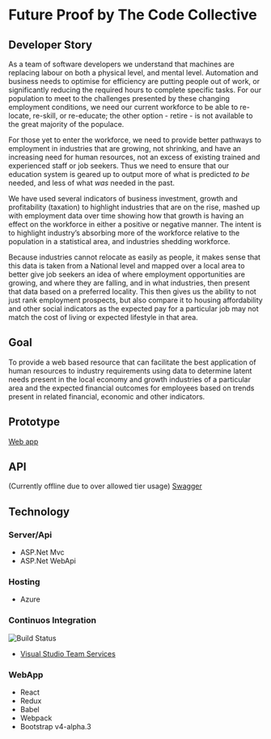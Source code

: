 # Future Proof by The Code Collective

## Developer Story

As a team of software developers we understand that machines are replacing labour on both a physical level, and mental level. Automation and business needs to optimise for efficiency are putting people out of work, or significantly reducing the required hours to complete specific tasks. For our population to meet to the challenges presented by these changing employment conditions, we need our current workforce to be able to re-locate, re-skill, or re-educate; the other option - retire - is not available to the great majority of the populace.

For those yet to enter the workforce, we need to provide better pathways to employment in industries that are growing, not shrinking, and have an increasing need for human resources, not an excess of existing trained and experienced staff or job seekers. Thus we need to ensure that our education system is geared up to output more of what is predicted <em>to be</em> needed, and less of what <em>was</em> needed in the past.

We have used several indicators of business investment, growth and profitability (taxation) to highlight industries that are on the rise, mashed up with employment data over time showing how that growth is having an effect on the workforce in either a positive or negative manner. The intent is to highlight industry’s absorbing more of the workforce relative to the population in a statistical area, and industries shedding workforce.

Because industries cannot relocate as easily as people, it makes sense that this data is taken from a National level and mapped over a local area to better give job seekers an idea of where employment opportunities are growing, and where they are falling, and in what industries, then present that data based on a preferred locality. This then gives us the ability to not just rank employment prospects, but also compare it to housing affordability and other social indicators as the expected pay for a particular job may not match the cost of living or expected lifestyle in that area.

## Goal

To provide a web based resource that can facilitate the best application of human resources to industry requirements using data to determine latent needs present in the local economy and growth industries of a particular area and the expected financial outcomes for employees based on trends present in related financial, economic and other indicators.

## Prototype
[Web app](https://govhack2016.practiceofcode.com)

## API
(Currently offline due to over allowed tier usage)
[Swagger](https://govhack2016ausc.azurewebsites.net/swagger)

## Technology

### Server/Api
* ASP.Net Mvc
* ASP.Net WebApi
 
### Hosting
* Azure

### Continuos Integration
![Build Status](https://adamd.visualstudio.com/_apis/public/build/definitions/498153dd-df0f-4ffe-81f2-f7456d064808/11/badge "Build Status")

* [Visual Studio Team Services](https://www.visualstudio.com)

### WebApp
* React
* Redux
* Babel
* Webpack
* Bootstrap v4-alpha.3


